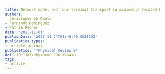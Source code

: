 ```yaml
---
title: Network model and four-terminal transport in minimally twisted bilayer graphene
authors:
- Christophe De Beule
- Fernando Dominguez
- Patrik Recher
date: '2021-11-01'
publishDate: '2023-11-24T01:48:40.033589Z'
publication_types:
- article-journal
publication: '*Physical Review B*'
doi: 10.1103/PhysRevB.104.195410
tags:
- article
---
```

